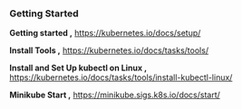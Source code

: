 ### Getting Started

**Getting started ,** https://kubernetes.io/docs/setup/

**Install Tools ,** https://kubernetes.io/docs/tasks/tools/

**Install and Set Up kubectl on Linux ,** https://kubernetes.io/docs/tasks/tools/install-kubectl-linux/

**Minikube Start ,** https://minikube.sigs.k8s.io/docs/start/

<br>

